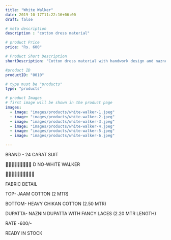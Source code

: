 ```yaml
---
title: "White Walker"
date: 2019-10-17T11:22:16+06:00
draft: false

# meta description
description : "cotton dress material"

# product Price
price: "Rs. 600"

# Product Short Description
shortDescription: "Cotton dress material with handwork design and nazneen dupatta"

#product ID
productID: "0010"

# type must be "products"
type: "products"

# product Images
# first image will be shown in the product page
images:
  - image: "images/products/white-walker-1.jpeg"
  - image: "images/products/white-walker-2.jpeg"
  - image: "images/products/white-walker-3.jpeg"
  - image: "images/products/white-walker-4.jpeg"
  - image: "images/products/white-walker-5.jpeg"
  - image: "images/products/white-walker-6.jpeg"

---
```


BRAND - 24 CARAT SUIT

💐💐💐💐💐💐💐💐💐
     D NO-WHITE WALKER

🌷🌷🌷🌷🌷🌷🌷🌷🌷🌷

FABRIC DETAIL

TOP- JAAM COTTON (2 MTR)

BOTTOM- HEAVY CHIKAN COTTON  (2.50 MTR)

DUPATTA- NAZNIN DUPATTA WITH FANCY LACES (2.20 MTR LENGTH)
                           
RATE -600/-

READY IN STOCK
